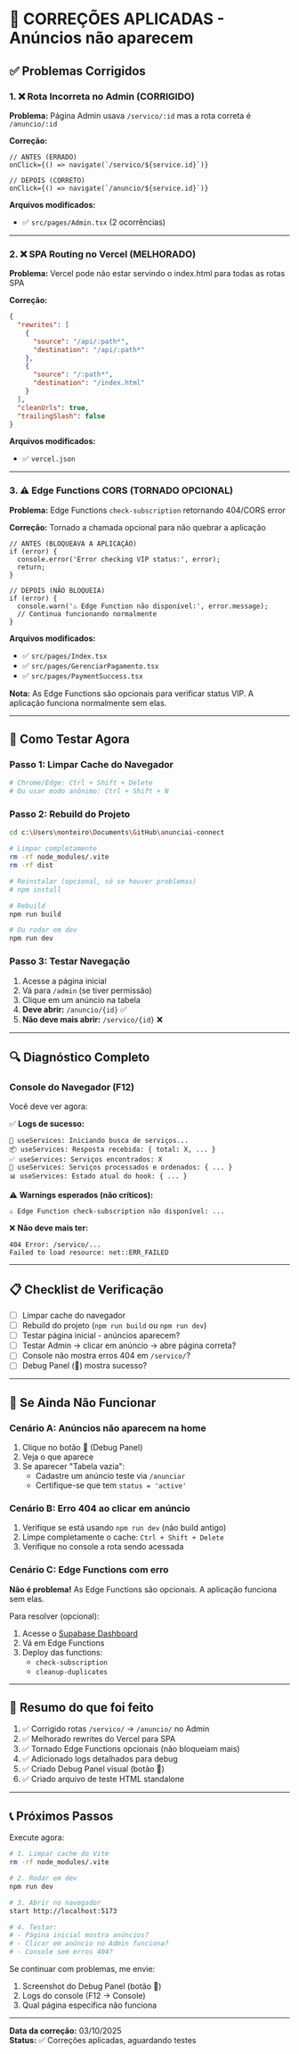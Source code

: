 # 🔧 CORREÇÕES APLICADAS - Anúncios não aparecem

## ✅ **Problemas Corrigidos**

### 1. ❌ **Rota Incorreta no Admin** (CORRIGIDO)
**Problema:** Página Admin usava `/servico/:id` mas a rota correta é `/anuncio/:id`

**Correção:**
```tsx
// ANTES (ERRADO)
onClick={() => navigate(`/servico/${service.id}`)}

// DEPOIS (CORRETO)
onClick={() => navigate(`/anuncio/${service.id}`)}
```

**Arquivos modificados:**
- ✅ `src/pages/Admin.tsx` (2 ocorrências)

---

### 2. ❌ **SPA Routing no Vercel** (MELHORADO)
**Problema:** Vercel pode não estar servindo o index.html para todas as rotas SPA

**Correção:**
```json
{
  "rewrites": [
    {
      "source": "/api/:path*",
      "destination": "/api/:path*"
    },
    {
      "source": "/:path*",
      "destination": "/index.html"
    }
  ],
  "cleanUrls": true,
  "trailingSlash": false
}
```

**Arquivos modificados:**
- ✅ `vercel.json`

---

### 3. ⚠️ **Edge Functions CORS** (TORNADO OPCIONAL)
**Problema:** Edge Functions `check-subscription` retornando 404/CORS error

**Correção:** Tornado a chamada opcional para não quebrar a aplicação

```tsx
// ANTES (BLOQUEAVA A APLICAÇÃO)
if (error) {
  console.error('Error checking VIP status:', error);
  return;
}

// DEPOIS (NÃO BLOQUEIA)
if (error) {
  console.warn('⚠️ Edge Function não disponível:', error.message);
  // Continua funcionando normalmente
}
```

**Arquivos modificados:**
- ✅ `src/pages/Index.tsx`
- ✅ `src/pages/GerenciarPagamento.tsx`
- ✅ `src/pages/PaymentSuccess.tsx`

**Nota:** As Edge Functions são opcionais para verificar status VIP. A aplicação funciona normalmente sem elas.

---

## 🚀 **Como Testar Agora**

### Passo 1: Limpar Cache do Navegador
```bash
# Chrome/Edge: Ctrl + Shift + Delete
# Ou usar modo anônimo: Ctrl + Shift + N
```

### Passo 2: Rebuild do Projeto
```bash
cd c:\Users\monteiro\Documents\GitHub\anunciai-connect

# Limpar completamente
rm -rf node_modules/.vite
rm -rf dist

# Reinstalar (opcional, só se houver problemas)
# npm install

# Rebuild
npm run build

# Ou rodar em dev
npm run dev
```

### Passo 3: Testar Navegação
1. Acesse a página inicial
2. Vá para `/admin` (se tiver permissão)
3. Clique em um anúncio na tabela
4. **Deve abrir:** `/anuncio/{id}` ✅
5. **Não deve mais abrir:** `/servico/{id}` ❌

---

## 🔍 **Diagnóstico Completo**

### Console do Navegador (F12)
Você deve ver agora:

✅ **Logs de sucesso:**
```
🔄 useServices: Iniciando busca de serviços...
📦 useServices: Resposta recebida: { total: X, ... }
✅ useServices: Serviços encontrados: X
🎯 useServices: Serviços processados e ordenados: { ... }
📊 useServices: Estado atual do hook: { ... }
```

⚠️ **Warnings esperados (não críticos):**
```
⚠️ Edge Function check-subscription não disponível: ...
```

❌ **Não deve mais ter:**
```
404 Error: /servico/...
Failed to load resource: net::ERR_FAILED
```

---

## 📋 **Checklist de Verificação**

- [ ] Limpar cache do navegador
- [ ] Rebuild do projeto (`npm run build` ou `npm run dev`)
- [ ] Testar página inicial - anúncios aparecem?
- [ ] Testar Admin → clicar em anúncio → abre página correta?
- [ ] Console não mostra erros 404 em `/servico/`?
- [ ] Debug Panel (🐛) mostra sucesso?

---

## 🐛 **Se Ainda Não Funcionar**

### Cenário A: Anúncios não aparecem na home
1. Clique no botão 🐛 (Debug Panel)
2. Veja o que aparece
3. Se aparecer "Tabela vazia":
   - Cadastre um anúncio teste via `/anunciar`
   - Certifique-se que tem `status = 'active'`

### Cenário B: Erro 404 ao clicar em anúncio
1. Verifique se está usando `npm run dev` (não build antigo)
2. Limpe completamente o cache: `Ctrl + Shift + Delete`
3. Verifique no console a rota sendo acessada

### Cenário C: Edge Functions com erro
**Não é problema!** As Edge Functions são opcionais. A aplicação funciona sem elas.

Para resolver (opcional):
1. Acesse o [Supabase Dashboard](https://app.supabase.com)
2. Vá em Edge Functions
3. Deploy das functions:
   - `check-subscription`
   - `cleanup-duplicates`

---

## 🎯 **Resumo do que foi feito**

1. ✅ Corrigido rotas `/servico/` → `/anuncio/` no Admin
2. ✅ Melhorado rewrites do Vercel para SPA
3. ✅ Tornado Edge Functions opcionais (não bloqueiam mais)
4. ✅ Adicionado logs detalhados para debug
5. ✅ Criado Debug Panel visual (botão 🐛)
6. ✅ Criado arquivo de teste HTML standalone

---

## 📞 **Próximos Passos**

Execute agora:

```bash
# 1. Limpar cache do Vite
rm -rf node_modules/.vite

# 2. Rodar em dev
npm run dev

# 3. Abrir no navegador
start http://localhost:5173

# 4. Testar:
# - Página inicial mostra anúncios?
# - Clicar em anúncio no Admin funciona?
# - Console sem erros 404?
```

Se continuar com problemas, me envie:
1. Screenshot do Debug Panel (botão 🐛)
2. Logs do console (F12 → Console)
3. Qual página específica não funciona

---

**Data da correção:** 03/10/2025  
**Status:** ✅ Correções aplicadas, aguardando testes
